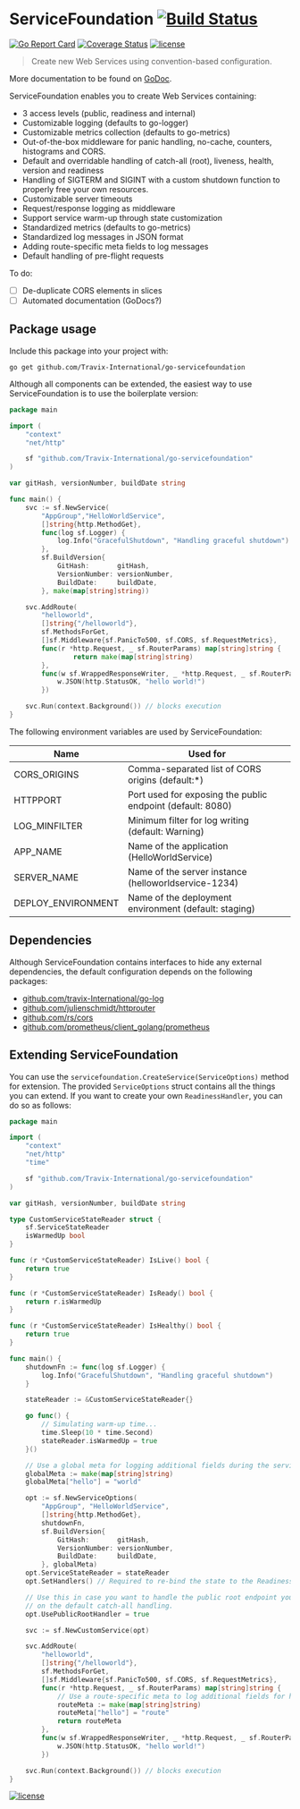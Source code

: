 # ServiceFoundation [![Build Status](https://travis-ci.org/Travix-International/go-servicefoundation.svg?branch=master)](https://travis-ci.org/Travix-International/go-servicefoundation?branch=master)

[![Go Report Card](https://goreportcard.com/badge/github.com/Travix-International/go-servicefoundation)](https://goreportcard.com/report/github.com/Travix-International/go-servicefoundation) [![Coverage Status](https://coveralls.io/repos/github/Travix-International/go-servicefoundation/badge.svg?branch=master)](https://coveralls.io/github/Travix-International/go-servicefoundation?branch=master)
[![license](https://img.shields.io/github/license/mashape/apistatus.svg)](https://github.com/Travix-International/go-servicefoundation/blob/master/LICENSE)

> Create new Web Services using convention-based configuration.

More documentation to be found on [GoDoc](https://godoc.org/github.com/Travix-International/go-servicefoundation).

ServiceFoundation enables you to create Web Services containing:

* 3 access levels (public, readiness and internal)
* Customizable logging (defaults to go-logger)
* Customizable metrics collection (defaults to go-metrics)
* Out-of-the-box middleware for panic handling, no-cache, counters, histograms and CORS.
* Default and overridable handling of catch-all (root), liveness, health, version and readiness
* Handling of SIGTERM and SIGINT with a custom shutdown function to properly free your own resources.
* Customizable server timeouts
* Request/response logging as middleware
* Support service warm-up through state customization
* Standardized metrics (defaults to go-metrics)
* Standardized log messages in JSON format
* Adding route-specific meta fields to log messages
* Default handling of pre-flight requests

To do:
- [ ] De-duplicate CORS elements in slices
- [ ] Automated documentation (GoDocs?)

## Package usage

Include this package into your project with:

```
go get github.com/Travix-International/go-servicefoundation
```

Although all components can be extended, the easiest way to use ServiceFoundation is to use the boilerplate version:

```go
package main

import (
	"context"
	"net/http"

	sf "github.com/Travix-International/go-servicefoundation"
)

var gitHash, versionNumber, buildDate string

func main() {
	svc := sf.NewService(
		"AppGroup","HelloWorldService",
		[]string{http.MethodGet},
		func(log sf.Logger) {
			log.Info("GracefulShutdown", "Handling graceful shutdown")
		},
		sf.BuildVersion{
			GitHash:       gitHash,
			VersionNumber: versionNumber,
			BuildDate:     buildDate,
		}, make(map[string]string))

	svc.AddRoute(
		"helloworld",
		[]string{"/helloworld"},
		sf.MethodsForGet,
		[]sf.Middleware{sf.PanicTo500, sf.CORS, sf.RequestMetrics},
		func(r *http.Request, _ sf.RouterParams) map[string]string {
        		return make(map[string]string)
        },
		func(w sf.WrappedResponseWriter, _ *http.Request, _ sf.RouterParams) {
			w.JSON(http.StatusOK, "hello world!")
		})

	svc.Run(context.Background()) // blocks execution
}
```

The following environment variables are used by ServiceFoundation:

|Name              |Used for
|------------------|----------------------------------------------------------
|CORS_ORIGINS      |Comma-separated list of CORS origins (default:*)
|HTTPPORT          |Port used for exposing the public endpoint (default: 8080)
|LOG_MINFILTER     |Minimum filter for log writing (default: Warning)
|APP_NAME          |Name of the application (HelloWorldService)
|SERVER_NAME       |Name of the server instance (helloworldservice-1234)
|DEPLOY_ENVIRONMENT|Name of the deployment environment (default: staging)

## Dependencies

Although ServiceFoundation contains interfaces to hide any external dependencies, the default configuration depends
on the following packages:

* [github.com/travix-International/go-log](https://github.com/travix-International/go-log)
* [github.com/julienschmidt/httprouter](https://github.com/julienschmidt/httprouter)
* [github.com/rs/cors](https://github.com/rs/cors)
* [github.com/prometheus/client_golang/prometheus](https://github.com/prometheus/prometheus)


## Extending ServiceFoundation

You can use the `servicefoundation.CreateService(ServiceOptions)` method for extension. The provided `ServiceOptions`
struct contains all the things you can extend. If you want to create your own `ReadinessHandler`, you can do so as
follows:

```go
package main

import (
	"context"
	"net/http"
	"time"

	sf "github.com/Travix-International/go-servicefoundation"
)

var gitHash, versionNumber, buildDate string

type CustomServiceStateReader struct {
	sf.ServiceStateReader
	isWarmedUp bool
}

func (r *CustomServiceStateReader) IsLive() bool {
	return true
}

func (r *CustomServiceStateReader) IsReady() bool {
	return r.isWarmedUp
}

func (r *CustomServiceStateReader) IsHealthy() bool {
	return true
}

func main() {
	shutdownFn := func(log sf.Logger) {
		log.Info("GracefulShutdown", "Handling graceful shutdown")
	}

	stateReader := &CustomServiceStateReader{}

	go func() {
		// Simulating warm-up time...
		time.Sleep(10 * time.Second)
		stateReader.isWarmedUp = true
	}()

    // Use a global meta for logging additional fields during the service lifecycle
    globalMeta := make(map[string]string)
    globalMeta["hello"] = "world"

	opt := sf.NewServiceOptions(
		"AppGroup", "HelloWorldService",
		[]string{http.MethodGet},
		shutdownFn,
		sf.BuildVersion{
			GitHash:       gitHash,
			VersionNumber: versionNumber,
			BuildDate:     buildDate,
		}, globalMeta)
	opt.ServiceStateReader = stateReader
	opt.SetHandlers() // Required to re-bind the state to the ReadinessHandler

	// Use this in case you want to handle the public root endpoint yourself instead of relying
	// on the default catch-all handling.
	opt.UsePublicRootHandler = true

	svc := sf.NewCustomService(opt)

	svc.AddRoute(
		"helloworld",
		[]string{"/helloworld"},
		sf.MethodsForGet,
		[]sf.Middleware{sf.PanicTo500, sf.CORS, sf.RequestMetrics},
		func(r *http.Request, _ sf.RouterParams) map[string]string {
            // Use a route-specific meta to log additional fields for handling a route request
            routeMeta := make(map[string]string)
            routeMeta["hello"] = "route"
			return routeMeta
        },
		func(w sf.WrappedResponseWriter, _ *http.Request, _ sf.RouterParams) {
			w.JSON(http.StatusOK, "hello world!")
		})

	svc.Run(context.Background()) // blocks execution
}
```

[![license](https://img.shields.io/github/license/mashape/apistatus.svg)](https://github.com/Travix-International/go-servicefoundation/blob/master/LICENSE)
